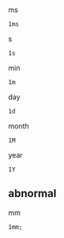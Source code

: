 ms

```vcl
1ms
```

s

```vcl
1s
```

min

```vcl
1m
```

day

```vcl
1d
```

month

```vcl
1M
```

year

```vcl
1Y
```

## abnormal

mm

```vcl
1mm;
```
